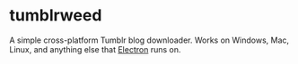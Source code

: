 tumblrweed
==========

A simple cross-platform Tumblr blog downloader. Works on Windows, Mac, Linux, and anything else that [Electron](https://electronjs.org) runs on.